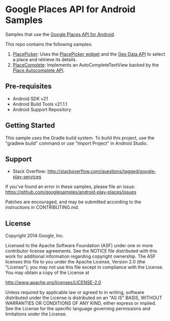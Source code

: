 Google Places API for Android Samples
===================================

Samples that use the [Google Places API for Android](https://developers.google.com/places/android/).

This repo contains the following samples:

1. [PlacePicker](https://github.com/googlesamples/android-play-places/PlacePicker): Uses the [PlacePicker widget](https://developers.google.com/places/android/placepicker) and the [Geo Data API](https://developers.google.com/places/android/place-details) to select a place and retrieve its details.
2. [PlaceComplete](https://github.com/googlesamples/android-play-places/PlaceComplete): Implements an AutoCompleteTextView backed by the [Place Autocomplete API](https://developers.google.com/places/android/autocomplete).

Pre-requisites
--------------

- Android SDK v21
- Android Build Tools v21.1.1
- Android Support Repository

Getting Started
---------------

This sample uses the Gradle build system. To build this project, use the
"gradlew build" command or use "Import Project" in Android Studio.

Support
-------

- Stack Overflow: http://stackoverflow.com/questions/tagged/google-play-services

If you've found an error in these samples, please file an issue:
https://github.com/googlesamples/android-play-places/issues

Patches are encouraged, and may be submitted according to the instructions in
CONTRIBUTING.md.

License
-------

Copyright 2014 Google, Inc.

Licensed to the Apache Software Foundation (ASF) under one or more contributor
license agreements.  See the NOTICE file distributed with this work for
additional information regarding copyright ownership.  The ASF licenses this
file to you under the Apache License, Version 2.0 (the "License"); you may not
use this file except in compliance with the License.  You may obtain a copy of
the License at

  http://www.apache.org/licenses/LICENSE-2.0

Unless required by applicable law or agreed to in writing, software
distributed under the License is distributed on an "AS IS" BASIS, WITHOUT
WARRANTIES OR CONDITIONS OF ANY KIND, either express or implied.  See the
License for the specific language governing permissions and limitations under
the License.
